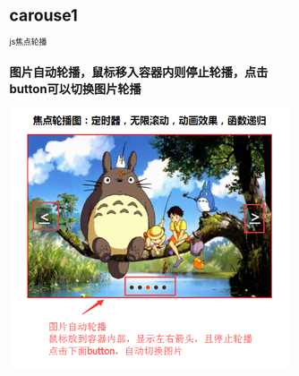 # carouse1
js焦点轮播
## 图片自动轮播，鼠标移入容器内则停止轮播，点击button可以切换图片轮播
![image](https://github.com/xiaojiandong/carouse1/blob/master/img/view.jpg)
